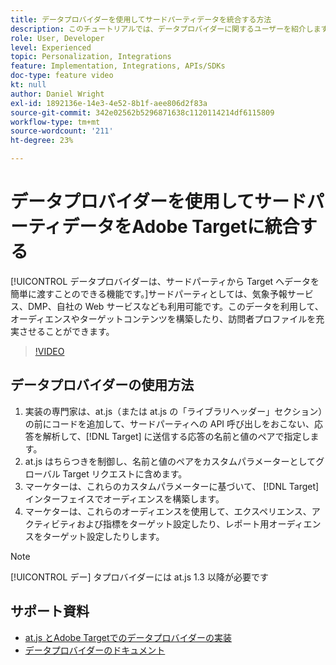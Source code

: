 ```yaml
---
title: データプロバイダーを使用してサードパーティデータを統合する方法
description: このチュートリアルでは、データプロバイダーに関するユーザーを紹介します。 データプロバイダー機能を使用して、サードパーティからAdobe Targetにデータを簡単に渡す方法を説明します。
role: User, Developer
level: Experienced
topic: Personalization, Integrations
feature: Implementation, Integrations, APIs/SDKs
doc-type: feature video
kt: null
author: Daniel Wright
exl-id: 1892136e-14e3-4e52-8b1f-aee806d2f83a
source-git-commit: 342e02562b5296871638c1120114214df6115809
workflow-type: tm+mt
source-wordcount: '211'
ht-degree: 23%

---
```


# データプロバイダーを使用してサードパーティデータをAdobe Targetに統合する

[!UICONTROL データプロバイダーは、サードパーティから Target へデータを簡単に渡すことのできる機能です。]サードパーティとしては、気象予報サービス、DMP、自社の Web サービスなども利用可能です。このデータを利用して、オーディエンスやターゲットコンテンツを構築したり、訪問者プロファイルを充実させることができます。

>[!VIDEO](https://video.tv.adobe.com/v/22349/?quality=12)

## データプロバイダーの使用方法

1. 実装の専門家は、at.js（または at.js の「ライブラリヘッダー」セクション）の前にコードを追加して、サードパーティへの API 呼び出しをおこない、応答を解析して、[!DNL Target] に送信する応答の名前と値のペアで指定します。
1. at.js はちらつきを制御し、名前と値のペアをカスタムパラメーターとしてグローバル Target リクエストに含めます。
1. マーケターは、これらのカスタムパラメーターに基づいて、 [!DNL Target] インターフェイスでオーディエンスを構築します。
1. マーケターは、これらのオーディエンスを使用して、エクスペリエンス、アクティビティおよび指標をターゲット設定したり、レポート用オーディエンスをターゲット設定したりします。

>[!NOTE]
>
>[!UICONTROL デー] タプロバイダーには at.js 1.3 以降が必要です

## サポート資料

* [at.js とAdobe Targetでのデータプロバイダーの実装](implement-data-providers-to-integrate-third-party-data.md)
* [データプロバイダーのドキュメント](https://experienceleague.adobe.com/docs/target/using/implement-target/client-side/at-js-implementation/functions-overview/targetgobalsettings.html?lang=en#data-providers)
